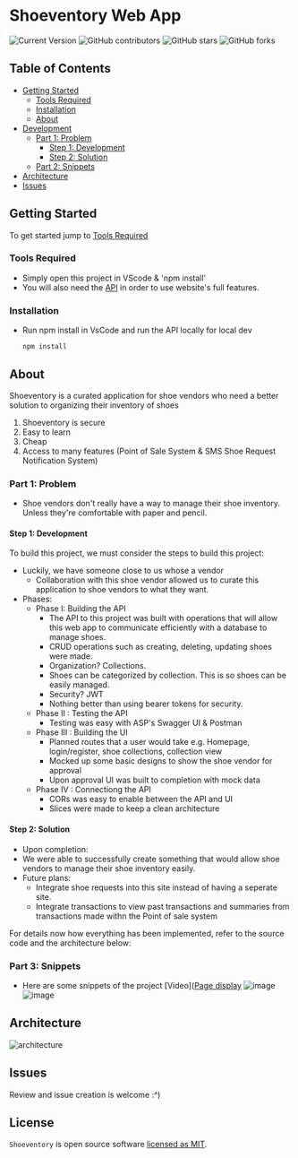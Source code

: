 # Shoeventory Web App

![Current Version](https://img.shields.io/badge/version-v0.1-blue)
![GitHub contributors](https://img.shields.io/github/contributors/madhur-taneja/README-Template)
![GitHub stars](https://img.shields.io/github/stars/madhur-taneja/README-Template?style=social)
![GitHub forks](https://img.shields.io/github/forks/madhur-taneja/README-Template?style=social)

## Table of Contents
- [Getting Started](#getting-started)
	- [Tools Required](#tools-required)
	- [Installation](#installation)
  - [About](#about)
- [Development](#development)
    - [Part 1: Problem](#part-1-problem)
	  - [Step 1: Development](#step-1-development)
	  - [Step 2: Solution](#step-2-solution)
	- [Part 2: Snippets](#part-3-snippets)
- [Architecture](#architecture)
- [Issues](#issues)

## Getting Started

To get started jump to [Tools Required](#tools-required)

### Tools Required

* Simply open this project in VScode & 'npm install'
* You will also need the [API](https://github.com/jonangeles-sanchez/ShoeventoryAPI) in order to use website's full features. 

### Installation

* Run npm install in VsCode and run the API locally for local dev
    ```
    npm install
  ```


## About

Shoeventory is a curated application for shoe vendors who need a better solution to organizing their inventory of shoes

1. Shoeventory is secure
2. Easy to learn
3. Cheap
4. Access to many features (Point of Sale System & SMS Shoe Request Notification System)

### Part 1: Problem
* Shoe vendors don't really have a way to manage their shoe inventory. Unless they're comfortable with paper and pencil.

#### Step 1: Development
To build this project, we must consider the steps to build this project:
* Luckily, we have someone close to us whose a vendor
  * Collaboration with this shoe vendor allowed us to curate this application to shoe vendors to what they want.
* Phases:
  * Phase I: Building the API
    * The API to this project was built with operations that will allow this web app to communicate efficiently with a database to manage shoes.
    * CRUD operations such as creating, deleting, updating shoes were made.
    * Organization? Collections.
    * Shoes can be categorized by collection. This is so shoes can be easily managed.
    * Security? JWT
    * Nothing better than using bearer tokens for security.
  * Phase II : Testing the API
    * Testing was easy with ASP's Swagger UI & Postman
  * Phase III : Building the UI
    * Planned routes that a user would take e.g. Homepage, login/register, shoe collections, collection view
    * Mocked up some basic designs to show the shoe vendor for approval
    * Upon approval UI was built to completion with mock data
  * Phase IV : Connectiong the API
    *  CORs was easy to enable between the API and UI
    *  Slices were made to keep a clean architecture
  
#### Step 2: Solution

*  Upon completion:
  * We were able to successfully create something that would allow shoe vendors to manage their shoe inventory easily.
* Future plans:
  * Integrate shoe requests into this site instead of having a seperate site.
  * Integrate transactions to view past transactions and summaries from transactions made withn the Point of sale system

For details now how everything has been implemented, refer to the source code and the architecture below:

### Part 3: Snippets

* Here are some snippets of the project
[Video]([Page display](https://i.imgur.com/mOyKTe8.mp4)
![image](https://github.com/jonangeles-sanchez/Shoeventory-web/assets/70487639/11509ac4-fa10-4b0c-a174-076dcbe27022)
![image](https://github.com/jonangeles-sanchez/Shoeventory-web/assets/70487639/23732bd0-8a36-40a7-8cad-54db7f602646)




## Architecture
![architecture](https://github.com/jonangeles-sanchez/Shoeventory-web/assets/70487639/5819711c-0e9a-4795-996b-5b49eb97a48c)

## Issues

Review and issue creation is welcome :^)


## License

`Shoeventory` is open source software [licensed as MIT][license].


[//]: # (HyperLinks)

[GitHub Repository]: https://github.com/madhur-taneja/README-Template
[GitHub Pages]: https://madhur-taneja.github.io/README-Template
[CONTRIBUTING.md]: https://github.com/madhur-taneja/README-template/blob/master/CONTRIBUTING.md
[tags]: https://github.com/madhur-taneja/README-template/tags

[GitHub]: https://github.com/madhur-taneja
[LinkedIn]: https://www.linkedin.com/in/madhur-taneja/

[contributors]: https://github.com/madhur-taneja/README-template/contributors
[license]: https://github.com/madhur-taneja/README-template/blob/master/LICENSE.md
